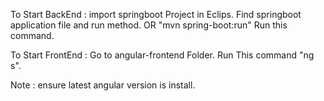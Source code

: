 To Start BackEnd :
import springboot Project in Eclips. 
Find springboot application file and run method.
OR "mvn spring-boot:run" Run this command.

To Start FrontEnd :
Go to angular-frontend Folder.
Run This command "ng s".

Note :  ensure latest angular version is install.
